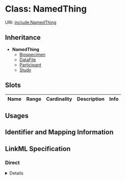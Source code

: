 # Class: NamedThing




URI: [include:NamedThing](https://w3id.org/include/NamedThing)




## Inheritance

* **NamedThing**
    * [Biospecimen](Biospecimen.md)
    * [DataFile](DataFile.md)
    * [Participant](Participant.md)
    * [Study](Study.md)




## Slots

| Name | Range | Cardinality | Description  | Info |
| ---  | --- | --- | --- | --- |


## Usages



## Identifier and Mapping Information









## LinkML Specification

<!-- TODO: investigate https://stackoverflow.com/questions/37606292/how-to-create-tabbed-code-blocks-in-mkdocs-or-sphinx -->

### Direct

<details>
```yaml
name: NamedThing
from_schema: https://w3id.org/include_portal_v1_schema

```
</details>

### Induced

<details>
```yaml
name: NamedThing
from_schema: https://w3id.org/include_portal_v1_schema

```
</details>